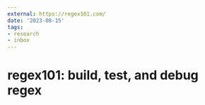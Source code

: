 ```yaml
---
external: https://regex101.com/
date: '2023-08-15'
tags:
- research
- inbox
---
```


# regex101: build, test, and debug regex
